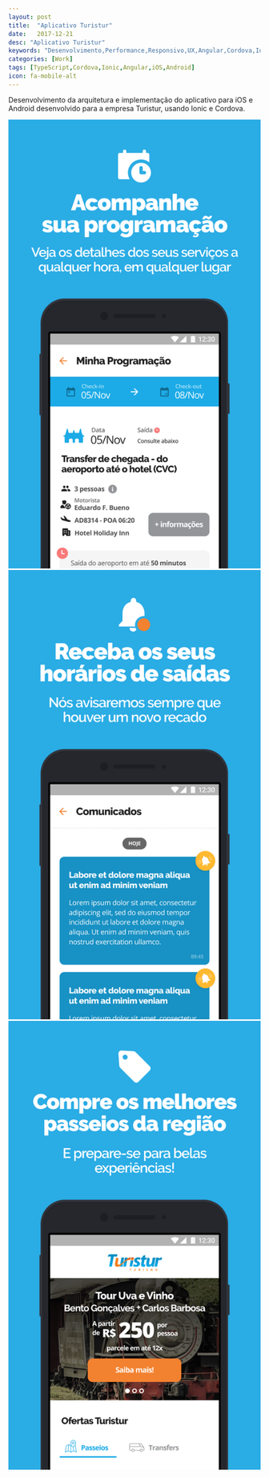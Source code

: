 ```yaml
---
layout: post
title:  "Aplicativo Turistur"
date:   2017-12-21
desc: "Aplicativo Turistur"
keywords: "Desenvolvimento,Performance,Responsivo,UX,Angular,Cordova,Ionic,iOS,Android"
categories: [Work]
tags: [TypeScript,Cordova,Ionic,Angular,iOS,Android]
icon: fa-mobile-alt
---
```


Desenvolvimento da arquitetura e implementação do aplicativo para iOS e Android desenvolvido para a empresa Turistur, usando Ionic e Cordova.

![GitHub Logo](/static/assets/img/blog/turistur/1.png)
![GitHub Logo](/static/assets/img/blog/turistur/2.png)
![GitHub Logo](/static/assets/img/blog/turistur/3.png)